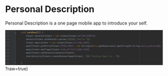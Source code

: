 # Personal Description
Personal Description is a one page mobile app to introduce your self.

![alt text](https://github.com/rpirayadi/Personal_Description/blob/master/readme%20images/email.PNG)?raw=true)

